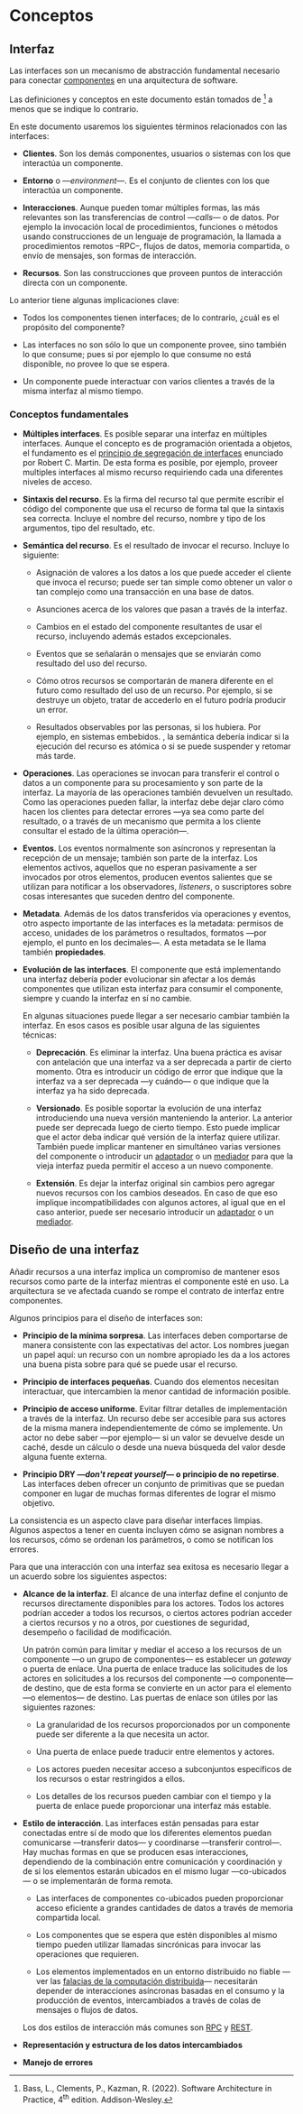 # Conceptos

## Interfaz

Las interfaces son un mecanismo de abstracción fundamental necesario para
conectar [componentes](./4_Componente.md) en una arquitectura de software.

Las definiciones y conceptos en este documento están tomados de [^1] a menos que
se indique lo contrario.

[^1]: Bass, L., Clements, P., Kazman, R. (2022). Software Architecture in
    Practice, 4<sup>th</sup> edition. Addison-Wesley.

En este documento usaremos los siguientes términos relacionados con las
interfaces:

* **Clientes**. Son los demás componentes, usuarios o sistemas con los que
  interactúa un componente.

* **Entorno** o —*environment*—. Es el conjunto de clientes con los que
  interactúa un componente.

* **Interacciones**. Aunque pueden tomar múltiples formas, las más relevantes
  son las transferencias de control —*calls*— o de datos. Por ejemplo la
  invocación local de procedimientos, funciones o métodos usando construcciones
  de un lenguaje de programación, la llamada a procedimientos remotos –RPC–,
  flujos de datos, memoria compartida, o envío de mensajes, son formas de
  interacción.

* **Recursos**. Son las construcciones que proveen puntos de interacción directa
  con un componente. <a name="recurso"></a>

Lo anterior tiene algunas implicaciones clave:

* Todos los componentes tienen interfaces; de lo contrario, ¿cuál es el
  propósito del componente?

* Las interfaces no son sólo lo que un componente provee, sino también lo que
  consume; pues si por ejemplo lo que consume no está disponible, no provee lo
  que se espera.

* Un componente puede interactuar con varios clientes a través de la misma
  interfaz al mismo tiempo.

### Conceptos fundamentales

* **Múltiples interfaces**. Es posible separar una interfaz en múltiples
  interfaces. Aunque el concepto es de programación orientada a objetos, el
  fundamento es el [principio de segregación de
  interfaces](https://web.archive.org/web/20150906155800/http:/www.objectmentor.com/resources/articles/Principles_and_Patterns.pdf)
  enunciado por Robert C. Martin. De esta forma es posible, por ejemplo, proveer
  multiples interfaces al mismo recurso requiriendo cada una diferentes niveles
  de acceso.

* **Sintaxis del recurso**. Es la firma del recurso tal que permite escribir
  el código del componente que usa el recurso de forma tal que la sintaxis sea
  correcta. Incluye el nombre del recurso, nombre y tipo de los argumentos, tipo
  del resultado, etc.

* **Semántica del recurso**. Es el resultado de invocar el recurso. Incluye lo
  siguiente:

  * Asignación de valores a los datos a los que puede acceder el cliente que
    invoca el recurso; puede ser tan simple como obtener un valor o tan complejo
    como una transacción en una base de datos.

  * Asunciones acerca de los valores que pasan a través de la interfaz.

  * Cambios en el estado del componente resultantes de usar el recurso,
    incluyendo además estados excepcionales.

  * Eventos que se señalarán o mensajes que se enviarán como resultado del uso
    del recurso.

  * Cómo otros recursos se comportarán de manera diferente en el futuro como
    resultado del uso de un recurso. Por ejemplo, si se destruye un objeto,
    tratar de accederlo en el futuro podría producir un error.

  * Resultados observables por las personas, si los hubiera. Por ejemplo, en
    sistemas embebidos. , la semántica debería indicar si la ejecución del
    recurso es atómica o si se puede suspender y retomar más tarde.

* **Operaciones**. Las operaciones se invocan para transferir el control o datos
  a un componente para su procesamiento y son parte de la interfaz. La mayoría
  de las operaciones también devuelven un resultado. Como las operaciones pueden
  fallar, la interfaz debe dejar claro cómo hacen los clientes para detectar
  errores —ya sea como parte del resultado, o a través de un mecanismo que
  permita a los cliente consultar el estado de la última operación—.

* **Eventos**. Los eventos normalmente son asíncronos y representan la recepción
  de un mensaje; también son parte de la interfaz. Los elementos activos,
  aquellos que no esperan pasivamente a ser invocados por otros elementos,
  producen eventos salientes que se utilizan para notificar a los observadores,
  *listeners*, o suscriptores sobre cosas interesantes que suceden dentro del
  componente.

* **Metadata**. Además de los datos transferidos vía operaciones y eventos, otro
  aspecto importante de las interfaces es la metadata: permisos de acceso,
  unidades de los parámetros o resultados, formatos —por ejemplo, el punto en
  los decimales—. A esta metadata se le llama también **propiedades**.

* **Evolución de las interfaces**. El componente que está implementando una
  interfaz debería poder evolucionar sin afectar a los demás componentes que
  utilizan esta interfaz para consumir el componente, siempre y cuando la
  interfaz en sí no cambie.

  En algunas situaciones puede llegar a ser necesario cambiar también la
  interfaz. En esos casos es posible usar alguna de las siguientes técnicas:

  * **Deprecación**. Es eliminar la interfaz. Una buena práctica es avisar con
    antelación que una interfaz va a ser deprecada a partir de cierto momento.
    Otra es introducir un código de error que indique que la interfaz va a ser
    deprecada —y cuándo— o que indique que la interfaz ya ha sido deprecada.

  * **Versionado**. Es posible soportar la evolución de una interfaz
    introduciendo una nueva versión manteniendo la anterior. La anterior puede
    ser deprecada luego de cierto tiempo. Esto puede implicar que el actor deba
    indicar qué versión de la interfaz quiere utilizar. También puede implicar
    mantener en simultáneo varias versiones del componente o introducir un
    [adaptador](https://refactoring.guru/design-patterns/adapter) o un
    [mediador](https://refactoring.guru/design-patterns/mediator) para que la
    vieja interfaz pueda permitir el acceso a  un nuevo componente.

  * **Extensión**. Es dejar la interfaz original sin cambios pero agregar nuevos
    recursos con los cambios deseados. En caso de que eso implique
    incompatibilidades con algunos actores, al igual que en el caso anterior,
    puede ser necesario introducir un
    [adaptador](https://refactoring.guru/design-patterns/adapter) o un
    [mediador](https://refactoring.guru/design-patterns/mediator).

## Diseño de una interfaz

Añadir recursos a una interfaz implica un compromiso de mantener esos recursos
como parte de la interfaz mientras el componente esté en uso. La arquitectura
se ve afectada cuando se rompe el contrato de interfaz entre componentes.

Algunos principios para el diseño de interfaces son:

* **Principio de la mínima sorpresa**. Las interfaces deben comportarse de
  manera consistente con las expectativas del actor. Los nombres juegan un
  papel aquí: un recurso con un nombre apropiado les da a los actores una
  buena pista sobre para qué se puede usar el recurso.

* **Principio de interfaces pequeñas**. Cuando dos elementos necesitan
  interactuar, que intercambien la menor cantidad de información posible.

* **Principio de acceso uniforme**. Evitar filtrar detalles de implementación
  a través de la interfaz. Un recurso debe ser accesible para sus actores de
  la misma manera independientemente de cómo se implemente. Un actor no debe
  saber —por ejemplo— si un valor se devuelve desde un caché, desde un cálculo
  o desde una nueva búsqueda del valor desde alguna fuente externa.

* **Principio DRY —*don't repeat yourself*— o principio de no repetirse**. Las
  interfaces deben ofrecer un conjunto de primitivas que se puedan componer en
  lugar de muchas formas diferentes de lograr el mismo objetivo.

La consistencia es un aspecto clave para diseñar interfaces limpias. Algunos
aspectos a tener en cuenta incluyen cómo se asignan nombres a los recursos, cómo
se ordenan los parámetros, o como se notifican los errores.

Para que una interacción con una interfaz sea exitosa es necesario llegar a un
acuerdo sobre los siguientes aspectos:

* **Alcance de la interfaz**. El alcance de una interfaz define el conjunto de
  recursos directamente disponibles para los actores. Todos los actores podrían
  acceder a todos los recursos, o ciertos actores podrían acceder a ciertos
  recursos y no a otros, por cuestiones de seguridad, desempeño o facilidad de
  modificación.

  Un patrón común para limitar y mediar el acceso a los recursos de un
  componente —o un grupo de componentes— es establecer un *gateway* o puerta de
  enlace. Una puerta de enlace traduce las solicitudes de los actores en
  solicitudes a los recursos del componente —o componente— de destino, que de
  esta forma se convierte en un actor para el elemento —o elementos— de destino.
  Las puertas de enlace son útiles por las siguientes razones:

  * La granularidad de los recursos proporcionados por un componente puede ser
    diferente a la que necesita un actor.

  * Una puerta de enlace puede traducir entre elementos y actores.

  * Los actores pueden necesitar acceso a subconjuntos específicos de los
    recursos o estar restringidos a ellos.

  * Los detalles de los recursos pueden cambiar con el tiempo y la puerta de
    enlace puede proporcionar una interfaz más estable.

* **Estilo de interacción**. Las interfaces están pensadas para estar conectadas
  entre sí de modo que los diferentes elementos puedan comunicarse —transferir
  datos— y coordinarse —transferir control—. Hay muchas formas en que se
  producen esas interacciones, dependiendo de la combinación entre
  comunicación y coordinación y de si los elementos estarán ubicados en el
  mismo lugar —co-ubicados— o se implementarán de forma remota.

  * Las interfaces de componentes co-ubicados pueden proporcionar acceso
    eficiente a grandes cantidades de datos a través de memoria compartida
    local.

  * Los componentes que se espera que estén disponibles al mismo tiempo pueden
    utilizar llamadas sincrónicas para invocar las operaciones que requieren.

  * Los elementos implementados en un entorno distribuido no fiable —ver las
    [falacias de la computación
    distribuida](/4_Conceptos/4_Falacias_computacion_distribuida.md)— necesitarán
    depender de interacciones asíncronas basadas en el consumo y la producción de
    eventos, intercambiados a través de colas de mensajes o flujos de datos.

  Los dos estilos de interacción más comunes son [RPC](/4_Conceptos/4_RPC.md) y
  [REST](/4_Conceptos/4_REST.md).

* **Representación y estructura de los datos intercambiados**

* **Manejo de errores**

